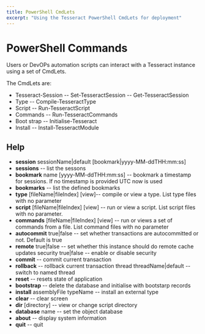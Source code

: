 ```yaml
---
title: PowerShell CmdLets
excerpt: "Using the Tesseract PowerShell CmdLets for deployment"
---
```

# PowerShell Commands  

Users or DevOPs automation scripts can interact with a Tesseract instance using a set of CmdLets. 

The CmdLets are:

- Tesseract-Session
    -- Set-TesseractSession 
    -- Get-TesseractSession
- Type
    -- Compile-TesseractType
- Script
    -- Run-TesseractScript
- Commands
    -- Run-TesseractCommands 
- Boot strap
    -- Initialise-Tesseract
- Install
    -- Install-TesseractModule

Help
----
- **session** sessionName|default [bookmark|yyyy-MM-ddTHH:mm:ss]
- **sessions** -- list the sessons
- **bookmark** name [yyyy-MM-ddTHH:mm:ss] -- bookmark a timestamp for sessions. If no timestamp is provided UTC now is used
- **bookmarks** -- list the defined bookmarks
- **type** [fileName|fileIndex] [view]-- compile or view a type. List type files with no parameter
- **script** [fileName|fileIndex] [view] -- run or view a script. List script files with no parameter.
- **commands** [fileName|fileIndex] [view] -- run or views a set of commands from a file. List command files with no parameter
- **autocommit** true|false -- set whether transactions are autocommitted or not. Default is true
- **remote** true|false -- set whether this instance should do remote cache updates
security true|false -- enable or disable security
- **commit** -- commit current transaction
- **rollback** -- rollback current transaction
thread threadName|default -- switch to named thread
- **reset** -- resets state of application
- **bootstrap** -- delete the database and initialise with bootstarp records
- **install** assemblyFile typeName -- install an external type
- **clear** -- clear screen
- **dir** [directory] -- view or change script directory
- **database** name -- set the object database
- **about** -- display system information
- **quit** -- quit
